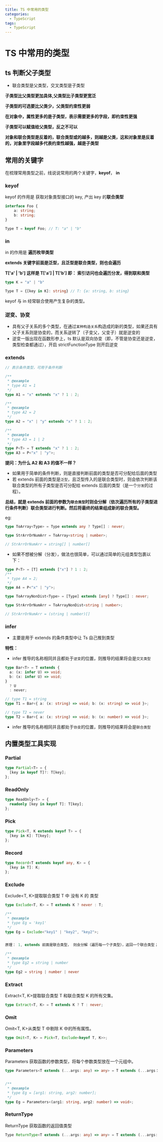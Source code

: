```yaml
---
title: TS 中常用的类型
categories:
  - TypeScript
tags:
  - TypeScript
---
```


# TS 中常用的类型

## ts 判断父子类型

- 联合类型是父类型，交叉类型是子类型

**子类型比父类型更加具体,父类型比子类型更宽泛**

**子类型的可选要比父类少，父类型约束性更弱**

**在对象中，属性更多的是子类型，表示需要更多的字段，即约束性更强**

**子类型可以赋值给父类型，反之不可以**

**对象和联合类型是反着的，联合类型或的越多，则越是父类，这和对象里是反着的，对象里字段越多代表约束性越强，越是子类型**

## 常用的关键字

在梳理常用类型之前，线说说常用的两个关键字，**keyof**， **in**

### keyof

keyof 的作用是 获取对象类型接口的 key, 产出 key 的**联合类型**

```ts
interface Foo {
    a: string;
    b: string;
}

Type T = keyof Foo; // T: "a" | "b"
```

### in

in 的作用是 **遍历枚举类型**

**extends 关键字前面是泛型，且泛型是联合类型，则也会遍历**

**T['a' | 'b'] 这样是 T['a'] | T['b'] 即： 索引访问也会遍历分发，得到联和类型**

```ts
type K = "a" | "b"

Type T = {[key in K]: string} // T: {a: string, b: sting}
```

keyof 与 in 经常联合使用产生复杂的类型。

### 逆变、协变

- 具有父子关系的多个类型，在通过`某种构造关系`构造成的新的类型，如果还具有父子关系则是协变的，而关系逆转了（子变父，父变子）就是逆变的
- 逆变一版出现在函数形参上，ts 默认是双向协变（即，不管是协变还是逆变，类型检查都通过），开启 strictFunctionType 则开启逆变

### extends

```ts
// 表示条件类型，可用于条件判断

/**
 * @example
 * type A1 = 1
 */
type A1 = "x" extends "x" ? 1 : 2;

/**
 * @example
 * type A2 = 2
 */
type A2 = "x" | "y" extends "x" ? 1 : 2;

/**
 * @example
 * type A3 = 1 | 2
 */
type P<T> = T extends "x" ? 1 : 2;
type A3 = P<"x" | "y">;
```

**提问：为什么 A2 和 A3 的值不一样？**

- 如果用于简单的条件判断，则是直接判断前面的类型是否可分配给后面的类型
- 若 extends 前面的类型是`泛型`，且泛型传入的是联合类型时，则会依次判断该联合类型的所有子类型是否可分配给 extends 后面的类型（是一个`分发`的过程）。

**总结，就是 extends 前面的参数为`联合类型`时则会分解（依次遍历所有的子类型进行条件判断）联合类型进行判断。然后将最终的结果组成新的联合类型。**

eg:

```ts
type ToArray<Type> = Type extends any ? Type[] : never;

type StrArrOrNumArr = ToArray<string | number>;

// StrArrOrNumArr = string[] | number[]
```

- 如果不想被分解（分发），做法也很简单，可以通过简单的元组类型包裹以下：

```ts
type P<T> = [T] extends ["x"] ? 1 : 2;
/**
 * type A4 = 2;
 */
type A4 = P<"x" | "y">;

type ToArrayNonDist<Type> = [Type] extends [any] ? Type[] : never;

type StrArrOrNumArr = ToArrayNonDist<string | number>;

// StrArrOrNumArr = (string | number)[]
```

### infer

- 主要是用于 extends 的条件类型中让 Ts 自己推到类型

**特性：**

- infer 推导的名称相同并且都处于`逆变`的位置，则推导的结果将会是`交叉类型`

```ts
type Bar<T> = T extends {
  a: (x: infer U) => void;
  b: (x: infer U) => void;
}
  ? U
  : never;

// type T1 = string
type T1 = Bar<{ a: (x: string) => void; b: (x: string) => void }>;

// type T2 = never
type T2 = Bar<{ a: (x: string) => void; b: (x: number) => void }>;
```

- infer 推导的名称相同并且都处于`协变`的位置，则推导的结果将会是`联合类型`

## 内置类型工具实现

### Partial

```ts
type Partial<T> = {
  [key in keyof T]?: T[key];
};
```

### ReadOnly

```ts
type ReadOnly<T> = {
  readonly [key in keyof T]: T[key];
};
```

### Pick

```ts
type Pick<T, K extends keyof T> = {
  [key in K]: T[key];
};
```

### Record

```ts
type Record<T extends keyof any, K> = {
  [key in T]: K;
};
```

### Exclude

Exclude<T, K>提取联合类型 T 中 没有 K 的 类型

```ts
type Exclude<T, K> = T extends K ? never : T;

/**
 * @example
 * type Eg = 'key1'
 */
type Eg = Exclude<"key1" | "key2", "key2">;


原理： 1, extends 前面是联合类型， 则会分解（遍历每一个子类型），返回一个联合类型；2 never 与其他类型联和，则还是其它类型

/**
 * @example
 * type Eg2 = string | number
 */
type Eg2 = string | number | never
```

### Extract

Extract<T, K>提取联合类型 T 和联合类型 K 的所有交集。

```ts
type Extract<T, K> = T extends K ? T : never;
```

### Omit

Omit<T, K>从类型 T 中剔除 K 中的所有属性。

```ts
type Omit<T, K> = Pick<T, Exclude<keyof T, K>>;
```

### Parameters

Parameters 获取函数的参数类型，将每个参数类型放在一个元组中。

```ts
type Parameters<T extends (...args: any) => any> = T extends (...args： infer P) ? P : never;


/**
 * @example
 * type Eg = [arg1: string, arg2: number];
 */
type Eg = Parameters<(arg1: string, arg2: number) => void>;
```

### ReturnType

ReturnType 获取函数的返回值类型

```ts
Type ReturnType<T extends (...args: any) => any> = T extends (...args: any) => infer P ? P : never
```
